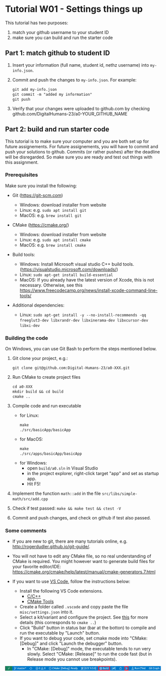 # Tutorial W01 - Settings things up

This tutorial has two purposes:

1. match your github username to your student ID
2. make sure you can build and run the starter code

## Part 1: match github to student ID

1. Insert your information (full name, student id, nethz username) into `my-info.json`.

2. Commit and push the changes to `my-info.json`. For example:

   ```
   git add my-info.json
   git commit -m "added my information"
   git push
   ```

3. Verify that your changes were uploaded to github.com by checking github.com/DigitalHumans-23/a0-YOUR_GITHUB_NAME

## Part 2: build and run starter code

This tutorial is to make sure your computer and you are both set up for future assignements. For future assignements, you will have to commit and push your solutions to github. Commits (or rather pushes) after the deadline will be disregarded. So make sure you are ready and test out things with this assignment.

### Prerequisites
Make sure you install the following:

- Git (https://git-scm.com)
    + Windows: download installer from website
    + Linux: e.g. `sudo apt install git`
    + MacOS: e.g. `brew install git`
- CMake (https://cmake.org/) 
    + Windows: download installer from website
    + Linux: e.g. `sudo apt install cmake`
    + MacOS: e.g. `brew install cmake`

- Build tools:
    + Windows: Install Microsoft visual studio C++ build tools. (https://visualstudio.microsoft.com/downloads/)
    + Linux: `sudo apt-get install build-essential`
    + MacOS: If you already have the latest version of Xcode, this is not necessary. Otherwise, see this https://www.freecodecamp.org/news/install-xcode-command-line-tools/
     
- Additional dependencies: 
    + Linux: `sudo apt-get install -y --no-install-recommends -qq freeglut3-dev libxrandr-dev libxinerama-dev libxcursor-dev libxi-dev` 
 
### Building the code

On Windows, you can use Git Bash to perform the steps mentioned below.

1. Git clone your project, e.g.:

   ```
   git clone git@github.com:Digital-Humans-23/a0-XXX.git
   ```

2. Run CMake to create project files
    ```
    cd a0-XXX
    mkdir build && cd build
    cmake ..
    ```
3. Compile code and run executable
    - for Linux:
        ```
        make
        ./src/basicApp/basicApp
        ```
    - for MacOS:
        ```
        make
        ./src/apps/basicApp/basicApp
        ```
    - for Windows: 
        * open `build/a0.sln` in Visual Studio
        * in the project explorer, right-click target "app" and set as startup app.
        * Hit F5!

3. Implement the function `math::add` in the file `src/libs/simple-math/src/add.cpp`

4. Check if test passed: `make && make test && ctest -V`

5. Commit and push changes, and check on github if test also passed.

### Some comments

- If you are new to git, there are many tutorials online, e.g. http://rogerdudler.github.io/git-guide/.

- You will not have to edit any CMake file, so no real understanding of CMake is required. You might however want to generate build files for your favorite editor/IDE: https://cmake.org/cmake/help/latest/manual/cmake-generators.7.html

- If you want to use [VS Code](https://code.visualstudio.com/), follow the instructions below:
    - Install the following VS Code extensions.
        - [C/C++](https://marketplace.visualstudio.com/items?itemName=ms-vscode.cpptools)
        - [CMake Tools](https://marketplace.visualstudio.com/items?itemName=ms-vscode.cmake-tools)
    - Create a folder called `.vscode` and copy paste the file `misc/settings.json` into it. 
    - Select a kit/variant and configure the project. See [this](https://vector-of-bool.github.io/docs/vscode-cmake-tools/getting_started.html#configuring-your-project) for more details (this corresponds to ```cmake ..```)
    - Click "Build" button in status bar (bar at the botton) to compile and run the executable by "Launch" button.
    - If you want to debug your code, set cmake mode into "CMake: [Debug]" and click "Launch the debugger" button. 
        - In "CMake: [Debug]" mode, the executable tends to run very slowly. Select "CMake: [Release]" to run the code fast (but in Release mode you cannot use breakpoints). 

![status bar](misc/vscode.png)
